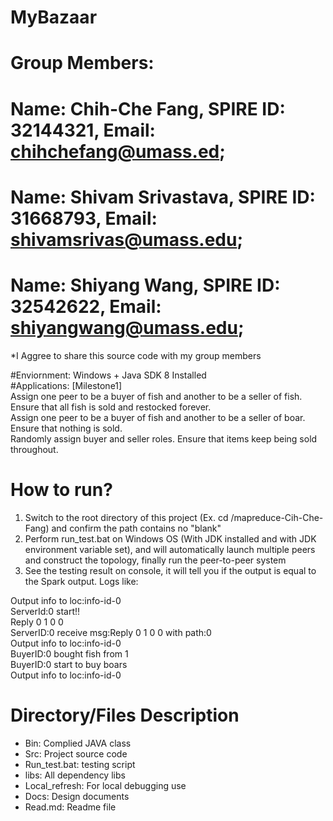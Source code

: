 # MyBazaar
# Group Members: 
# Name: Chih-Che Fang, SPIRE ID: 32144321, Email: chihchefang@umass.ed;
# Name: Shivam Srivastava, SPIRE ID: 31668793, Email: shivamsrivas@umass.edu; 
# Name: Shiyang Wang, SPIRE ID: 32542622, Email: shiyangwang@umass.edu;

*I Aggree to share this source code with my group members

#Enviornment: Windows + Java SDK 8 Installed  
#Applications:
[Milestone1]  
Assign one peer to be a buyer of fish and another to be a seller of fish. Ensure that all fish is sold and restocked forever.  
Assign one peer to be a buyer of fish and another to be a seller of boar. Ensure that nothing is sold.  
Randomly assign buyer and seller roles. Ensure that items keep being sold throughout.  


# How to run?  
1. Switch to the root directory of this project (Ex. cd /mapreduce-Cih-Che-Fang) and confirm the path contains no "blank"  
2. Perform run_test.bat on Windows OS (With JDK installed and with JDK environment variable set), and will automatically launch multiple peers and construct the topology, finally run the peer-to-peer system  
3. See the testing result on console, it will tell you if the output is equal to the Spark output. Logs like:  

Output info to loc:info-id-0  
ServerId:0 start!!  
Reply 0 1 0 0  
ServerID:0 receive msg:Reply 0 1 0 0 with path:0  
Output info to loc:info-id-0  
BuyerID:0 bought fish from 1  
BuyerID:0 start to buy boars  
Output info to loc:info-id-0  



# Directory/Files Description
-	Bin: Complied JAVA class
-	Src: Project source code
-	Run_test.bat: testing script
-	libs: All dependency libs
-	Local_refresh: For local debugging use
-	Docs: Design documents
-	Read.md: Readme file

